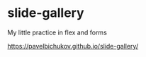 # slide-gallery

My little practice in flex and forms

https://pavelbichukov.github.io/slide-gallery/
